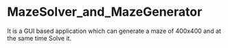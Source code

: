 # MazeSolver_and_MazeGenerator
It is a GUI based application which can generate a maze of 400x400 and at the same time Solve it.

